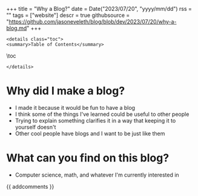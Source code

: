 +++
title = "Why a Blog?"
date = Date("2023/07/20", "yyyy/mm/dd")
rss = ""
tags = ["website"]
descr = true
githubsource = "https://github.com/jasoneveleth/blog/blob/dev/2023/07/20/why-a-blog.md"
+++
~~~
<details class="toc">
<summary>Table of Contents</summary>
~~~
\toc
~~~
</details>
~~~

# Why did I make a blog?

- I made it because it would be fun to have a blog
- I think some of the things I've learned could be useful to other people
- Trying to explain something clarifies it in a way that keeping it to yourself doesn't
- Other cool people have blogs and I want to be just like them

# What can you find on this blog?

- Computer science, math, and whatever I'm currently interested in

{{ addcomments }}
